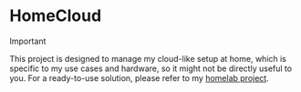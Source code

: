 # HomeCloud

> [!IMPORTANT]
> This project is designed to manage my cloud-like setup at home, which is specific
> to my use cases and hardware, so it might not be directly useful to you.
> For a ready-to-use solution, please refer to my [homelab project](https://github.com/khuedoan/homelab).
